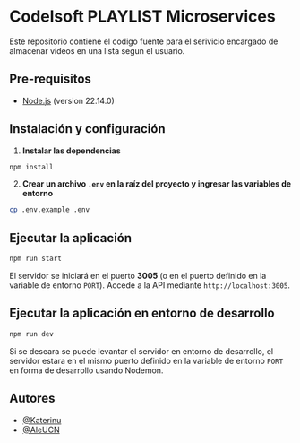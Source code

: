 # Codelsoft PLAYLIST Microservices
Este repositorio contiene el codigo fuente para el serivicio encargado de almacenar videos en una lista segun el usuario.

## Pre-requisitos
- [Node.js](https://nodejs.org/es/) (version 22.14.0)

## Instalación y configuración

1. **Instalar las dependencias**
```bash
npm install
```

2. **Crear un archivo `.env` en la raíz del proyecto y ingresar las variables de entorno**
```bash
cp .env.example .env
```

## Ejecutar la aplicación
```bash
npm run start
```
El servidor se iniciará en el puerto **3005** (o en el puerto definido en la variable de entorno `PORT`). Accede a la API mediante `http://localhost:3005`.

## Ejecutar la aplicación en entorno de desarrollo
```bash
npm run dev
```
Si se deseara se puede levantar el servidor en entorno de desarrollo, el servidor estara en el mismo puerto definido en la variable de entorno `PORT` en forma de desarrollo usando Nodemon.

## Autores
- [@Katerinu](https://www.github.com/Katerinu)
- [@AleUCN](https://github.com/AleUCN)

